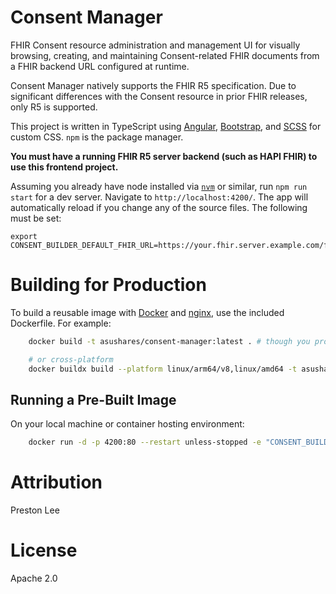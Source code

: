 # Consent Manager

FHIR Consent resource administration and management UI for visually browsing, creating, and maintaining Consent-related FHIR documents from a FHIR backend URL configured at runtime.

Consent Manager natively supports the FHIR R5 specification. Due to significant differences with the Consent resource in prior FHIR releases, only R5 is supported.

This project is written in TypeScript using [Angular](https://angular.io), [Bootstrap](https://getbootstrap.com/), and [SCSS](http://sass-lang.com) for custom CSS. `npm` is the package manager.

**You must have a running FHIR R5 server backend (such as HAPI FHIR) to use this frontend project.**

 Assuming you already have node installed via [`nvm`](https://github.com/nvm-sh/nvm) or similar, run `npm run start` for a dev server. Navigate to `http://localhost:4200/`. The app will automatically reload if you change any of the source files. The following must be set:

	export CONSENT_BUILDER_DEFAULT_FHIR_URL=https://your.fhir.server.example.com/fhir


# Building for Production

To build a reusable image with [Docker](https://www.docker.com) and [nginx](http://nginx.org), use the included Dockerfile. For example:

```sh
	docker build -t asushares/consent-manager:latest . # though you probably want your own repo and tag strings :)

	# or cross-platform
	docker buildx build --platform linux/arm64/v8,linux/amd64 -t asushares/consent-manager:latest . --push
```

## Running a Pre-Built Image

On your local machine or container hosting environment:

```sh
	docker run -d -p 4200:80 --restart unless-stopped -e "CONSENT_BUILDER_DEFAULT_FHIR_URL=http://localhost:3000" asushares/consent-manager:latest # or any official tag
```


# Attribution

Preston Lee

# License

Apache 2.0
